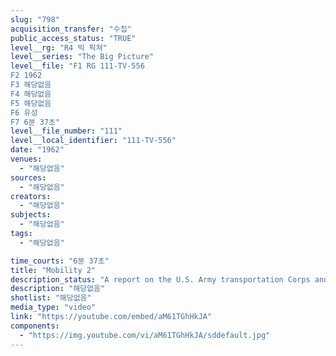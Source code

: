 ```yaml
---
slug: "798"
acquisition_transfer: "수집"
public_access_status: "TRUE"
level__rg: "R4 빅 픽쳐"
level__series: "The Big Picture"
level__file: "F1 RG 111-TV-556
F2 1962
F3 해당없음
F4 해당없음
F5 해당없음
F6 유성
F7 6분 37초"
level__file_number: "111"
level__local_identifier: "111-TV-556"
date: "1962"
venues: 
  - "해당없음"
sources: 
  - "해당없음"
creators: 
  - "해당없음"
subjects: 
  - "해당없음"
tags: 
  - "해당없음"

time_courts: "6분 37초"
title: "Mobility 2"
description_status: "A report on the U.S. Army transportation Corps and the hob it is doing in keeping the Army moving."
description: "해당없음"
shotlist: "해당없음"
media_type: "video"
link: "https://youtube.com/embed/aM61TGhHkJA"
components: 
  - "https://img.youtube.com/vi/aM61TGhHkJA/sddefault.jpg"
---
```


